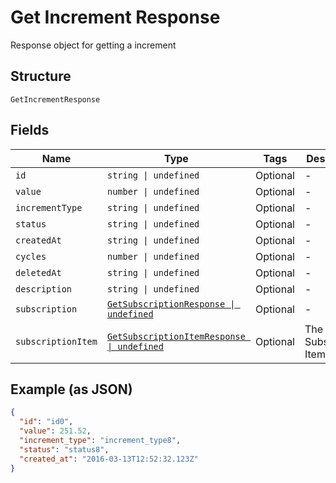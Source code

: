
# Get Increment Response

Response object for getting a increment

## Structure

`GetIncrementResponse`

## Fields

| Name | Type | Tags | Description |
|  --- | --- | --- | --- |
| `id` | `string \| undefined` | Optional | - |
| `value` | `number \| undefined` | Optional | - |
| `incrementType` | `string \| undefined` | Optional | - |
| `status` | `string \| undefined` | Optional | - |
| `createdAt` | `string \| undefined` | Optional | - |
| `cycles` | `number \| undefined` | Optional | - |
| `deletedAt` | `string \| undefined` | Optional | - |
| `description` | `string \| undefined` | Optional | - |
| `subscription` | [`GetSubscriptionResponse \| undefined`](../../doc/models/get-subscription-response.md) | Optional | - |
| `subscriptionItem` | [`GetSubscriptionItemResponse \| undefined`](../../doc/models/get-subscription-item-response.md) | Optional | The Subscription Item |

## Example (as JSON)

```json
{
  "id": "id0",
  "value": 251.52,
  "increment_type": "increment_type8",
  "status": "status8",
  "created_at": "2016-03-13T12:52:32.123Z"
}
```

